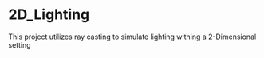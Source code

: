 # 2D_Lighting
This project utilizes ray casting to simulate lighting withing a 2-Dimensional setting
